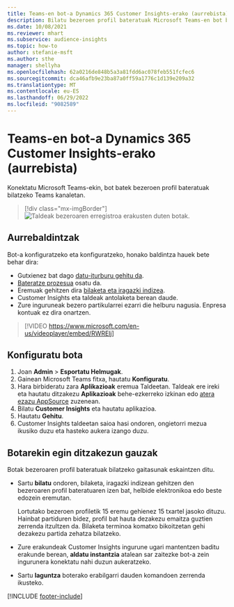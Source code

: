 ```yaml
---
title: Teams-en bot-a Dynamics 365 Customer Insights-erako (aurrebista)
description: Bilatu bezeroen profil bateratuak Microsoft Teams-en bot baten laguntzarekin.
ms.date: 10/08/2021
ms.reviewer: mhart
ms.subservice: audience-insights
ms.topic: how-to
author: stefanie-msft
ms.author: sthe
manager: shellyha
ms.openlocfilehash: 62a0216de848b5a3a81fdd6ac078feb551fcfec6
ms.sourcegitcommit: dca46afb9e23ba87a0ff59a1776c1d139e209a32
ms.translationtype: MT
ms.contentlocale: eu-ES
ms.lasthandoff: 06/29/2022
ms.locfileid: "9082589"
---
```

# <a name="teams-bot-for-dynamics-365-customer-insights-preview"></a>Teams-en bot-a Dynamics 365 Customer Insights-erako (aurrebista)

Konektatu Microsoft Teams-ekin, bot batek bezeroen profil bateratuak bilatzeko Teams kanaletan.

> [!div class="mx-imgBorder"]
> ![Taldeak bezeroaren erregistroa erakusten duten botak.](media/teams-bot.png "Taldeak bezeroaren erregistroa erakusten duten botak")

## <a name="prerequisites"></a>Aurrebaldintzak

Bot-a konfiguratzeko eta konfiguratzeko, honako baldintza hauek bete behar dira:

- Gutxienez bat dago [datu-iturburu gehitu da](data-sources.md).
- [Bateratze prozesua](data-unification.md) osatu da.
- Eremuak gehitzen dira [bilaketa eta iragazki indizea](search-filter-index.md).
- Customer Insights eta taldeak antolaketa berean daude.
- Zure inguruneak bezero partikularrei ezarri die helburu nagusia. Enpresa kontuak ez dira onartzen.


> [!VIDEO https://www.microsoft.com/en-us/videoplayer/embed/RWRElj]

## <a name="configure-the-bot"></a>Konfiguratu bota

1. Joan **Admin** > **Esportatu Helmugak**.
1. Gainean Microsoft Teams fitxa, hautatu **Konfiguratu**.
1. Hara birbideratu zara **Aplikazioak** eremua Taldeetan. Taldeak ere ireki eta hautatu ditzakezu **Aplikazioak** behe-ezkerreko izkinan edo [atera ezazu AppSource](https://go.microsoft.com/fwlink/?linkid=2124104) zuzenean.
1. Bilatu **Customer Insights** eta hautatu aplikazioa.
1. Hautatu **Gehitu**.
1. Customer Insights taldeetan saioa hasi ondoren, ongietorri mezua ikusiko duzu eta hasteko aukera izango duzu.

## <a name="things-you-can-do-with-the-bot"></a>Botarekin egin ditzakezun gauzak

Botak bezeroaren profil bateratuak bilatzeko gaitasunak eskaintzen ditu.

- Sartu **bilatu** ondoren, bilaketa, iragazki indizean gehitzen den bezeroaren profil bateratuaren izen bat, helbide elektronikoa edo beste edozein eremutan.

  Lortutako bezeroen profiletik 15 eremu gehienez 15 txartel jasoko dituzu. Hainbat partiduren bidez, profil bat hauta dezakezu emaitza guztien zerrenda itzultzen da. Bilaketa terminoa komatxo bikoitzetan gehi dezakezu partida zehatza bilatzeko.

- Zure erakundeak Customer Insights ingurune ugari mantentzen baditu erakunde berean, **aldatu instantzia** atalean sar zaitezke bot-a zein ingurunera konektatu nahi duzun aukeratzeko.

- Sartu **laguntza** boterako erabilgarri dauden komandoen zerrenda ikusteko.  


[!INCLUDE [footer-include](includes/footer-banner.md)]
